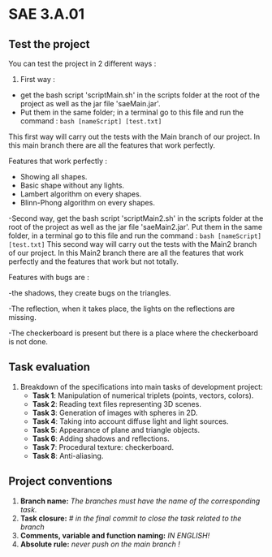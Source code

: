 # SAE 3.A.01

## Test the project

You can test the project in 2 different ways :

1. First way : 
 - get the bash script 'scriptMain.sh' in the scripts folder at the root of the project as well as the jar file 'saeMain.jar'. 
 - Put them in the same folder; in a terminal go to this file and run the command : ```bash [nameScript] [test.txt]```

This first way will carry out the tests with the Main branch of our project. 
In this main branch there are all the features that work perfectly.

Features that work perfectly :

 - Showing all shapes.  
 - Basic shape without any lights.  
 - Lambert algorithm on every shapes.  
 - Blinn-Phong algorithm on every shapes.




-Second way, get the bash script 'scriptMain2.sh' in the scripts folder at the root of the project as well as the jar file 'saeMain2.jar'.
Put them in the same folder, in a terminal go to this file and run the command : ```bash [nameScript] [test.txt]```
This second way will carry out the tests with the Main2 branch of our project.
In this Main2 branch there are all the features that work perfectly and the features that work but not totally.

Features with bugs are :

-the shadows, they create bugs on the triangles.

-The reflection, when it takes place, the lights on the reflections are missing.

-The checkerboard is present but there is a place where the checkerboard is not done.


## Task evaluation
1. Breakdown of the specifications into main tasks of development project:
    - **Task 1**: Manipulation of numerical triplets (points, vectors, colors).
    - **Task 2**: Reading text files representing 3D scenes.
    - **Task 3**: Generation of images with spheres in 2D.
    - **Task 4**: Taking into account diffuse light and light sources.
    - **Task 5**: Appearance of plane and triangle objects.
    - **Task 6**: Adding shadows and reflections.
    - **Task 7**: Procedural texture: checkerboard.
    - **Task 8**: Anti-aliasing.

## Project conventions
1. **Branch name:** *The branches must have the name of the corresponding task.*
2. **Task closure:** *#<the task name> in the final commit to close the task related to the branch*
3. **Comments, variable and function naming:** *IN ENGLISH!*
4. **Absolute rule:** *never push on the main branch !*
